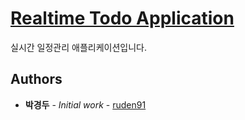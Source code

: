 # [Realtime Todo Application](https://todoapp-131c9.firebaseapp.com)

실시간 일정관리 애플리케이션입니다.

## Authors

* **박경두** - *Initial work* - [ruden91](https://github.com/ruden91)


